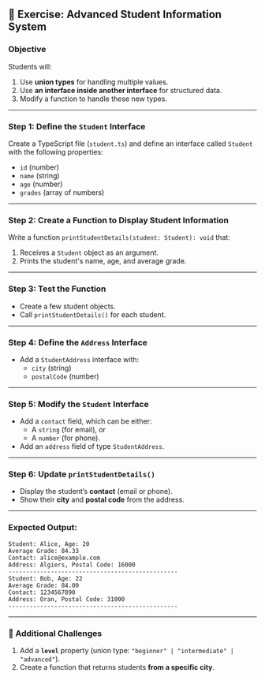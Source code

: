 ## **🚀 Exercise: Advanced Student Information System**
### **Objective**  
Students will:  
1. Use **union types** for handling multiple values.  
2. Use **an interface inside another interface** for structured data.  
3. Modify a function to handle these new types.  

---

### **Step 1: Define the `Student` Interface**  
Create a TypeScript file (`student.ts`) and define an interface called `Student` with the following properties:
- `id` (number)
- `name` (string)
- `age` (number)
- `grades` (array of numbers)

---

### **Step 2: Create a Function to Display Student Information**  
Write a function `printStudentDetails(student: Student): void` that:
1. Receives a `Student` object as an argument.
2. Prints the student's name, age, and average grade.

---

### **Step 3: Test the Function**  
- Create a few student objects.
- Call `printStudentDetails()` for each student.

---

### **Step 4: Define the `Address` Interface**  
- Add a `StudentAddress` interface with:  
  - `city` (string)  
  - `postalCode` (number)  

---

### **Step 5: Modify the `Student` Interface**  
- Add a `contact` field, which can be either:  
  - A `string` (for email), or  
  - A `number` (for phone).  
- Add an `address` field of type `StudentAddress`.  

---

### **Step 6: Update `printStudentDetails()`**  
- Display the student’s **contact** (email or phone).  
- Show their **city** and **postal code** from the address.  

---

### **Expected Output:**
```
Student: Alice, Age: 20
Average Grade: 84.33
Contact: alice@example.com
Address: Algiers, Postal Code: 16000
------------------------------------------------
Student: Bob, Age: 22
Average Grade: 84.00
Contact: 1234567890
Address: Oran, Postal Code: 31000
------------------------------------------------
```

---

### **🔹 Additional Challenges**
1. Add a **`level`** property (union type: `"beginner" | "intermediate" | "advanced"`).  
2. Create a function that returns students **from a specific city**.  
